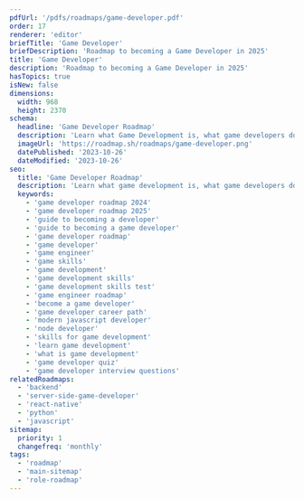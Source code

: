 ```yaml
---
pdfUrl: '/pdfs/roadmaps/game-developer.pdf'
order: 17
renderer: 'editor'
briefTitle: 'Game Developer'
briefDescription: 'Roadmap to becoming a Game Developer in 2025'
title: 'Game Developer'
description: 'Roadmap to becoming a Game Developer in 2025'
hasTopics: true
isNew: false
dimensions:
  width: 968
  height: 2370
schema:
  headline: 'Game Developer Roadmap'
  description: 'Learn what Game Development is, what game developers do and how to become one using our community-driven roadmap.'
  imageUrl: 'https://roadmap.sh/roadmaps/game-developer.png'
  datePublished: '2023-10-26'
  dateModified: '2023-10-26'
seo:
  title: 'Game Developer Roadmap'
  description: 'Learn what game development is, what game developers do and how to become one using our community-driven roadmap.'
  keywords:
    - 'game developer roadmap 2024'
    - 'game developer roadmap 2025'
    - 'guide to becoming a developer'
    - 'guide to becoming a game developer'
    - 'game developer roadmap'
    - 'game developer'
    - 'game engineer'
    - 'game skills'
    - 'game development'
    - 'game development skills'
    - 'game development skills test'
    - 'game engineer roadmap'
    - 'become a game developer'
    - 'game developer career path'
    - 'modern javascript developer'
    - 'node developer'
    - 'skills for game development'
    - 'learn game development'
    - 'what is game development'
    - 'game developer quiz'
    - 'game developer interview questions'
relatedRoadmaps:
  - 'backend'
  - 'server-side-game-developer'
  - 'react-native'
  - 'python'
  - 'javascript'
sitemap:
  priority: 1
  changefreq: 'monthly'
tags:
  - 'roadmap'
  - 'main-sitemap'
  - 'role-roadmap'
---
```


